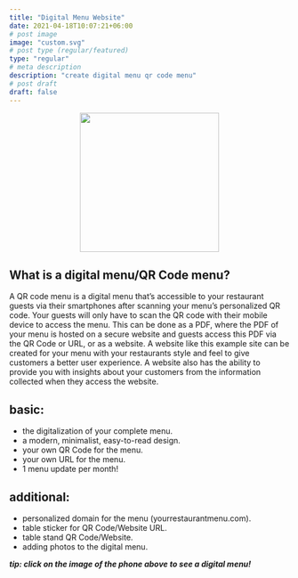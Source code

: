 ```yaml
---
title: "Digital Menu Website"
date: 2021-04-18T10:07:21+06:00
# post image
image: "custom.svg"
# post type (regular/featured)
type: "regular"
# meta description
description: "create digital menu qr code menu"
# post draft
draft: false
---
```




<center><a href="https://examplemenu.netlify.app"><img src="/images/menu.png" width="250"></a></center>

## What is a digital menu/QR Code menu?

A QR code menu is a digital menu that’s accessible to your restaurant guests via their smartphones after scanning your menu’s personalized QR code. Your guests will only have to scan the QR code with their mobile device to access the menu. This can be done as a PDF, where the PDF of your menu is hosted on a secure website and guests access this PDF via the QR Code or URL, or as a website. A website like this example site can be created for your menu with your restaurants style and feel to give customers a better user experience. A website also has the ability to provide you with insights about your customers from the information collected when they access the website.

## basic:

- the digitalization of your complete menu.
- a modern, minimalist, easy-to-read design.
- your own QR Code for the menu.
- your own URL for the menu.
- 1 menu update per month!


## additional:

- personalized domain for the menu (yourrestaurantmenu.com).
- table sticker for QR Code/Website URL.
- table stand QR Code/Website.
- adding photos to the digital menu.


***tip: click on the image of the phone above to see a digital menu!***